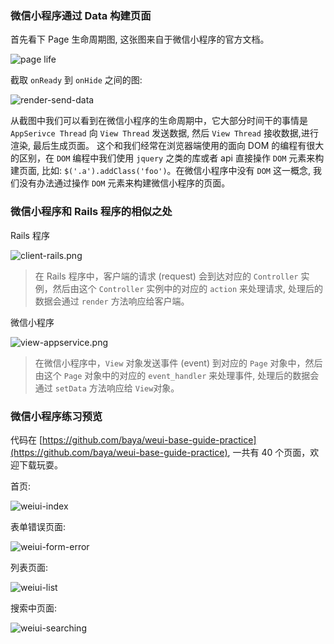 ### 微信小程序通过 Data 构建页面

首先看下 Page 生命周期图, 这张图来自于微信小程序的官方文档。


![page life](/images/mina-lifecycle.png)

截取 `onReady` 到 `onHide` 之间的图:

![render-send-data](/images/render-send-data.png)

从截图中我们可以看到在微信小程序的生命周期中，它大部分时间干的事情是 `AppSerivce Thread` 向 `View Thread` 发送数据, 然后 `View Thread` 接收数据,进行渲染, 最后生成页面。
这个和我们经常在浏览器端使用的面向 DOM 的编程有很大的区别，在 `DOM` 编程中我们使用 `jquery` 之类的库或者 api 直接操作 `DOM` 元素来构建页面, 
比如: `$('.a').addClass('foo')`。在微信小程序中没有 `DOM` 这一概念, 我们没有办法通过操作 `DOM` 元素来构建微信小程序的页面。

### 微信小程序和 Rails 程序的相似之处

Rails 程序

![client-rails.png](/images/client-rails.png)

> 在 Rails 程序中，客户端的请求 (request) 会到达对应的 `Controller` 实例，然后由这个 `Controller` 实例中的对应的 `action` 来处理请求,
> 处理后的数据会通过 `render` 方法响应给客户端。


微信小程序

![view-appservice.png](/images/view-appservice.png)

> 在微信小程序中，`View` 对象发送事件 (event) 到对应的 `Page` 对象中，然后由这个 `Page` 对象中的对应的 `event_handler` 来处理事件,
> 处理后的数据会通过 `setData` 方法响应给 `View`对象。

### 微信小程序练习预览

代码在 [https://github.com/baya/weui-base-guide-practice](https://github.com/baya/weui-base-guide-practice), 一共有 40 个页面，欢迎下载玩耍。

首页:

![weiui-index](/images/weiui-index.png)

表单错误页面:

![weiui-form-error](/images/weiui-form-error.png)

列表页面:

![weiui-list](/images/weiui-list.png)

搜索中页面:

![weiui-searching](/images/weiui-searching.png)
